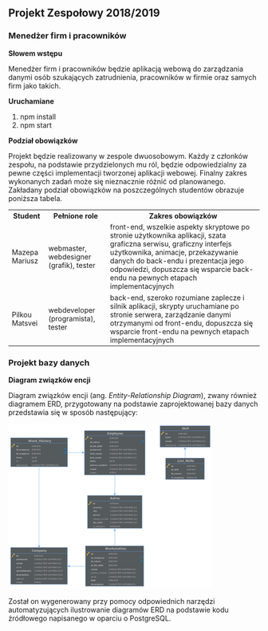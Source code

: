 ## Projekt Zespołowy 2018/2019
### Menedżer firm i pracowników

**Słowem wstępu**

Menedżer firm i pracowników będzie aplikacją webową do zarządzania danymi osób
szukających zatrudnienia, pracowników w firmie oraz samych firm jako takich.

**Uruchamiane**

1. npm install
2. npm start

**Podział obowiązków**

Projekt będzie realizowany w zespole dwuosobowym. Każdy z członków zespołu,
na podstawie przydzielonych mu ról, będzie odpowiedzialny za pewne części
implementacji tworzonej aplikacji webowej. Finalny zakres wykonanych zadań
może się nieznacznie różnić od planowanego. Zakładany podział obowiązków na
poszczególnych studentów obrazuje poniższa tabela.

<table>
  <tr>
    <th>Student</th>
    <th>Pełnione role</th>
    <th>Zakres obowiązków</th>
  </tr>
  <tr>
    <td>Mazepa Mariusz</td>
    <td>webmaster, webdesigner (grafik), tester</td>
    <td>
      front-end, wszelkie aspekty skryptowe po stronie użytkownika aplikacji,
      szata graficzna serwisu, graficzny interfejs użytkownika, animacje,
      przekazywanie danych do back-endu i prezentacja jego odpowiedzi,
      dopuszcza się wsparcie back-endu na pewnych etapach implementacyjnych
  </td>
  </tr>
  <tr>
    <td>Pilkou Matsvei</td>
    <td>webdeveloper (programista), tester</td>
    <td>
      back-end, szeroko rozumiane zaplecze i silnik aplikacji, skrypty
      uruchamiane po stronie serwera, zarządzanie danymi otrzymanymi od
      front-endu, dopuszcza się wsparcie front-endu na pewnych etapach
      implementacyjnych
    </td>
  </tr>
</table>

### Projekt bazy danych

**Diagram związków encji**

Diagram związków encji (ang. _Entity-Relationship Diagram_), zwany również
diagramem ERD, przygotowany na podstawie zaprojektowanej bazy danych
przedstawia się w sposób następujący:

![ERD](db_scripts/databaseERD)

Został on wygenerowany przy pomocy odpowiednich narzędzi automatyzujących
ilustrowanie diagramów ERD na podstawie kodu źródłowego napisanego
w oparciu o PostgreSQL.
